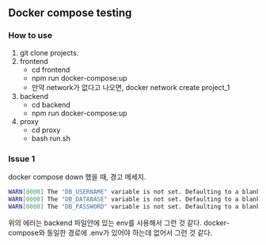 ## Docker compose testing

### How to use
1. git clone projects.
2. frontend
   - cd frontend
   - npm run docker-compose:up
   - 만약 network가 없다고 나오면, docker network create project_1
3. backend
   - cd backend
   - npm run docker-compose:up
4. proxy
   - cd proxy
   - bash run.sh

### Issue 1
docker compose down 했을 때, 경고 메세지.
```bash
WARN[0000] The "DB_USERNAME" variable is not set. Defaulting to a blank string. 
WARN[0000] The "DB_DATABASE" variable is not set. Defaulting to a blank string. 
WARN[0000] The "DB_PASSWORD" variable is not set. Defaulting to a blank string. 
```

위의 에러는 backend 파일안에 있는 env를 사용해서 그런 것 같다. docker-compose와 동일한 경로에 .env가 있어야 하는데 없어서 그런 것 같다.
